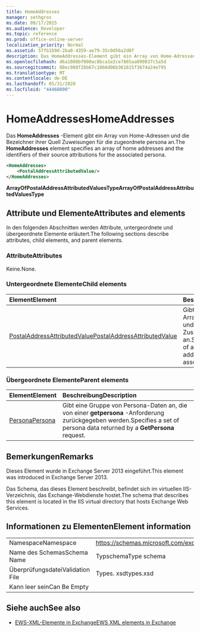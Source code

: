 ```yaml
---
title: HomeAddresses
manager: sethgros
ms.date: 09/17/2015
ms.audience: Developer
ms.topic: reference
ms.prod: office-online-server
localization_priority: Normal
ms.assetid: 57fb1b9d-2ba8-4359-ae79-35c0d56a2d0f
description: Das HomeAddresses-Element gibt ein Array von Home-Adressen und die Bezeichner ihrer Quell Zuweisungen für die zugeordnete persona an.
ms.openlocfilehash: d6a1808bf000ac8bca1e2ce7865aa099037c5a5d
ms.sourcegitcommit: 88ec988f2bb67c1866d06b361615f3674a24e795
ms.translationtype: MT
ms.contentlocale: de-DE
ms.lasthandoff: 05/31/2020
ms.locfileid: "44460890"
---
```

# <a name="homeaddresses"></a><span data-ttu-id="08fc1-103">HomeAddresses</span><span class="sxs-lookup"><span data-stu-id="08fc1-103">HomeAddresses</span></span>

<span data-ttu-id="08fc1-104">Das **HomeAddresses** -Element gibt ein Array von Home-Adressen und die Bezeichner ihrer Quell Zuweisungen für die zugeordnete persona an.</span><span class="sxs-lookup"><span data-stu-id="08fc1-104">The **HomeAddresses** element specifies an array of home addresses and the identifiers of their source attributions for the associated persona.</span></span> 
  
```XML
<HomeAddresses>
    <PostalAddressAttributedValue/>
</HomeAddresses>
```

 <span data-ttu-id="08fc1-105">**ArrayOfPostalAddressAttributedValuesType**</span><span class="sxs-lookup"><span data-stu-id="08fc1-105">**ArrayOfPostalAddressAttributedValuesType**</span></span>
## <a name="attributes-and-elements"></a><span data-ttu-id="08fc1-106">Attribute und Elemente</span><span class="sxs-lookup"><span data-stu-id="08fc1-106">Attributes and elements</span></span>

<span data-ttu-id="08fc1-107">In den folgenden Abschnitten werden Attribute, untergeordnete und übergeordnete Elemente erläutert.</span><span class="sxs-lookup"><span data-stu-id="08fc1-107">The following sections describe attributes, child elements, and parent elements.</span></span>
  
### <a name="attributes"></a><span data-ttu-id="08fc1-108">Attribute</span><span class="sxs-lookup"><span data-stu-id="08fc1-108">Attributes</span></span>

<span data-ttu-id="08fc1-109">Keine.</span><span class="sxs-lookup"><span data-stu-id="08fc1-109">None.</span></span>
  
### <a name="child-elements"></a><span data-ttu-id="08fc1-110">Untergeordnete Elemente</span><span class="sxs-lookup"><span data-stu-id="08fc1-110">Child elements</span></span>

|<span data-ttu-id="08fc1-111">**Element**</span><span class="sxs-lookup"><span data-stu-id="08fc1-111">**Element**</span></span>|<span data-ttu-id="08fc1-112">**Beschreibung**</span><span class="sxs-lookup"><span data-stu-id="08fc1-112">**Description**</span></span>|
|:-----|:-----|
|[<span data-ttu-id="08fc1-113">PostalAddressAttributedValue</span><span class="sxs-lookup"><span data-stu-id="08fc1-113">PostalAddressAttributedValue</span></span>](postaladdressattributedvalue.md) <br/> |<span data-ttu-id="08fc1-114">Gibt eine Instanz eines Arrays von Postadressen und deren zugeordneten Zuschreibungen an.</span><span class="sxs-lookup"><span data-stu-id="08fc1-114">Specifies an instance of an array of postal addresses and their associated attributions.</span></span>  <br/> |
   
### <a name="parent-elements"></a><span data-ttu-id="08fc1-115">Übergeordnete Elemente</span><span class="sxs-lookup"><span data-stu-id="08fc1-115">Parent elements</span></span>

|<span data-ttu-id="08fc1-116">**Element**</span><span class="sxs-lookup"><span data-stu-id="08fc1-116">**Element**</span></span>|<span data-ttu-id="08fc1-117">**Beschreibung**</span><span class="sxs-lookup"><span data-stu-id="08fc1-117">**Description**</span></span>|
|:-----|:-----|
|[<span data-ttu-id="08fc1-118">Persona</span><span class="sxs-lookup"><span data-stu-id="08fc1-118">Persona</span></span>](persona.md) <br/> |<span data-ttu-id="08fc1-119">Gibt eine Gruppe von Persona-Daten an, die von einer **getpersona** -Anforderung zurückgegeben werden.</span><span class="sxs-lookup"><span data-stu-id="08fc1-119">Specifies a set of persona data returned by a **GetPersona** request.</span></span>  <br/> |
   
## <a name="remarks"></a><span data-ttu-id="08fc1-120">Bemerkungen</span><span class="sxs-lookup"><span data-stu-id="08fc1-120">Remarks</span></span>

<span data-ttu-id="08fc1-121">Dieses Element wurde in Exchange Server 2013 eingeführt.</span><span class="sxs-lookup"><span data-stu-id="08fc1-121">This element was introduced in Exchange Server 2013.</span></span>
  
<span data-ttu-id="08fc1-122">Das Schema, das dieses Element beschreibt, befindet sich im virtuellen IIS-Verzeichnis, das Exchange-Webdienste hostet.</span><span class="sxs-lookup"><span data-stu-id="08fc1-122">The schema that describes this element is located in the IIS virtual directory that hosts Exchange Web Services.</span></span>
  
## <a name="element-information"></a><span data-ttu-id="08fc1-123">Informationen zu Elementen</span><span class="sxs-lookup"><span data-stu-id="08fc1-123">Element information</span></span>

|||
|:-----|:-----|
|<span data-ttu-id="08fc1-124">Namespace</span><span class="sxs-lookup"><span data-stu-id="08fc1-124">Namespace</span></span>  <br/> |https://schemas.microsoft.com/exchange/services/2006/types  <br/> |
|<span data-ttu-id="08fc1-125">Name des Schemas</span><span class="sxs-lookup"><span data-stu-id="08fc1-125">Schema Name</span></span>  <br/> |<span data-ttu-id="08fc1-126">Typschema</span><span class="sxs-lookup"><span data-stu-id="08fc1-126">Type schema</span></span>  <br/> |
|<span data-ttu-id="08fc1-127">Überprüfungsdatei</span><span class="sxs-lookup"><span data-stu-id="08fc1-127">Validation File</span></span>  <br/> |<span data-ttu-id="08fc1-128">Types. xsd</span><span class="sxs-lookup"><span data-stu-id="08fc1-128">types.xsd</span></span>  <br/> |
|<span data-ttu-id="08fc1-129">Kann leer sein</span><span class="sxs-lookup"><span data-stu-id="08fc1-129">Can Be Empty</span></span>  <br/> ||
   
## <a name="see-also"></a><span data-ttu-id="08fc1-130">Siehe auch</span><span class="sxs-lookup"><span data-stu-id="08fc1-130">See also</span></span>



- [<span data-ttu-id="08fc1-131">EWS-XML-Elemente in Exchange</span><span class="sxs-lookup"><span data-stu-id="08fc1-131">EWS XML elements in Exchange</span></span>](ews-xml-elements-in-exchange.md)

